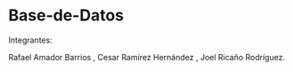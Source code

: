 # Base-de-Datos
Integrantes: 

Rafael Amador Barrios , Cesar Ramírez Hernández , Joel Ricaño Rodríguez.
